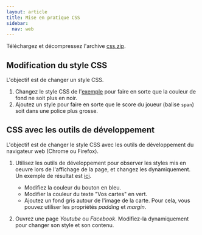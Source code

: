 ```yaml
---
layout: article
title: Mise en pratique CSS
sidebar:
  nav: web
---
```


Téléchargez et décompressez l'archive [css.zip](css.zip).

## Modification du style CSS

L'objectif est de changer un style CSS.

1. Changez le style CSS de l'[exemple](css/bj/index.html) pour faire en sorte que la couleur de fond ne soit plus en noir.
2. Ajoutez un style pour faire en sorte que le score du joueur (balise `span`) soit dans une police plus grosse.


## CSS avec les outils de développement

L'objectif est de changer le style CSS avec les outils de développement du navigateur web (Chrome ou Firefox).

1. Utilisez les outils de développement pour observer les styles mis en oeuvre lors de l'affichage de la page, et changez les dynamiquement. Un exemple de résultat est [ici](./result.png).

    - Modifiez la couleur du bouton en bleu.
    - Modifier la couleur du texte "Vos cartes" en vert.
    - Ajoutez un fond gris autour de l'image de la carte. Pour cela, vous pouvez utiliser les propriétés   _padding_ et _margin_.

2. Ouvrez une page _Youtube_ ou _Facebook_. Modifiez-la dynamiquement pour changer son style et son contenu.